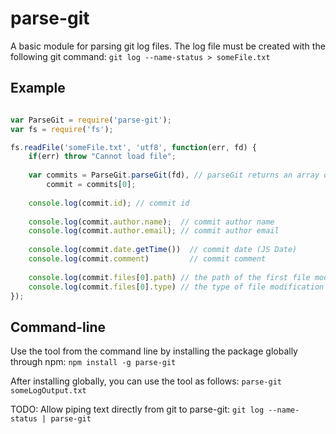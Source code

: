parse-git
=========

A basic module for parsing git log files. The log file must be created with the following 
git command: `git log --name-status > someFile.txt`


Example
----------------------
```javascript

var ParseGit = require('parse-git');
var fs = require('fs');

fs.readFile('someFile.txt', 'utf8', function(err, fd) {
    if(err) throw "Cannot load file";
    
    var commits = ParseGit.parseGit(fd), // parseGit returns an array of commits
        commit = commits[0];
    
    console.log(commit.id); // commit id
    
    console.log(commit.author.name);  // commit author name
    console.log(commit.author.email); // commit author email
    
    console.log(commit.date.getTime())  // commit date (JS Date)
    console.log(commit.comment)         // commit comment
    
    console.log(commit.files[0].path) // the path of the first file modified
    console.log(commit.files[0].type) // the type of file modification A, M, or D
});

```

Command-line
-----------------------
Use the tool from the command line by installing the package globally through npm:
`npm install -g parse-git`

After installing globally, you can use the tool as follows:
`parse-git someLogOutput.txt`

TODO: Allow piping text directly from git to parse-git: `git log --name-status | parse-git`


